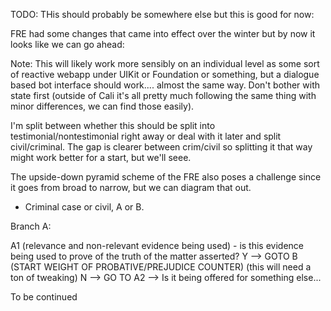 TODO: THis should probably be somewhere else but this is good for now:

FRE had some changes that came into effect over the winter but by now it looks like we can go ahead:

Note: This will likely work more sensibly on an individual level as some sort of reactive webapp under UIKit or Foundation or something, but a dialogue based bot interface should work.... almost the same way. Don't bother with state first (outside of Cali it's all pretty much following the same thing with minor differences, we can find those easily). 

I'm split between whether this should be split into testimonial/nontestimonial right away or deal with it later and split civil/criminal. The gap is clearer between crim/civil so splitting it that way might work better for a start, but we'll seee.

The upside-down pyramid scheme of the FRE also poses a challenge since it goes from broad to narrow, but we can diagram that out.

- Criminal case or civil, A or B. 

Branch A:

A1 (relevance and non-relevant evidence being used) - is this evidence being used to prove of the truth of the matter asserted?
Y --> GOTO B (START WEIGHT OF PROBATIVE/PREJUDICE COUNTER) (this will need a ton of tweaking)
N --> GO TO A2 --> Is it being offered for something else...

To be continued
